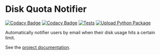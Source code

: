 # Disk Quota Notifier

[![Codacy Badge](https://app.codacy.com/project/badge/Grade/583c607400c2429ebbc1554d777d26b4)](https://app.codacy.com/gh/pitt-crc/quota_notifier/dashboard)
[![Codacy Badge](https://app.codacy.com/project/badge/Coverage/583c607400c2429ebbc1554d777d26b4)](https://app.codacy.com/gh/pitt-crc/quota_notifier/dashboard)
[![Tests](https://github.com/pitt-crc/quota_notifier/actions/workflows/Unittests.yml/badge.svg)](https://github.com/pitt-crc/quota_notifier/actions/workflows/Unittests.yml)
[![Upload Python Package](https://github.com/pitt-crc/quota_notifier/actions/workflows/PublishPackage.yml/badge.svg)](https://github.com/pitt-crc/quota_notifier/actions/workflows/PublishPackage.yml)

Automatically notifier users by email when their disk usage hits a certain limit.

See the [project documentation](https://crc-pages.pitt.edu/quota_notifier/).
